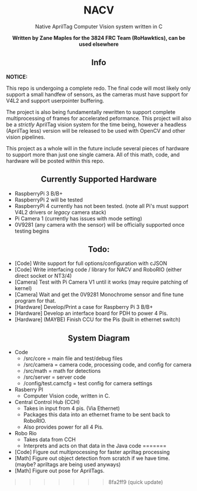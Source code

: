 <h1 align="center">NACV</h1>

<p align="center">Native AprilTag Computer Vision system written in C</p>

<p align="center"><b>Written by Zane Maples for the 3824 FRC Team (RoHawktics), can be used elsewhere</b></p>

<h2 align="center">Info</h2>

**NOTICE:**

This repo is undergoing a complete redo. The final code will most likely only support a small handfew of sensors, as the cameras must have support for 
V4L2 and support userpointer buffering.

The project is also being fundamentally rewritten to support complete multiprocessing of frames for accelerated peformance. This project will also be a 
*strictly* AprilTag vision system for the time being, however a headless (AprilTag less) version will be released to be used with OpenCV and other
vision pipelines.

This project as a whole will in the future include several pieces of hardware to support more than just one single camera. All of this math, 
code, and hardware will be posted within this repo.

<h2 align="center">Currently Supported Hardware</h2>

* RaspberryPi 3 B/B+
* RaspberryPi 2 will be tested
* RaspberryPi 4 currently has not been tested. (note all Pi's must support V4L2 drivers or *legacy* camera stack)
* Pi Camera 1 (currently has issues with mode setting)
* 0V9281 (any camera with the sensor) will be officially supported once testing begins


<h2 align="center">Todo:</h2>

* [Code] Write support for full options/configuration with cJSON
* [Code] Write interfacing code / library for NACV and RoboRIO (either direct socket or NT3/4)
* [Camera] Test with Pi Camera V1 until it works (may require patching of kernel)
* [Camera] Wait and get the 0V9281 Monochrome sensor and fine tune program for that.
* [Hardware] Develop/Print a case for Raspberry Pi 3 B/B+
* [Hardware] Develop an interface board for PDH to power 4 Pis.
* [Hardware] (MAYBE) Finish CCU for the Pis (built in ethernet switch)

<h2 align="center">System Diagram</h2>

* Code
    * /src/core = main file and test/debug files
    * /src/camera = camera code, processing code, and config for camera
    * /src/math = math for detections
    * /src/server = server code
    * /config/test.camcfg = test config for camera settings
* Rasberry PI
    * Computer Vision code, written in C.
* Central Control Hub (CCH)
    * Takes in input from 4 pis. (Via Ethernet)
    * Packages this data into an ethernet frame to be sent back to RoboRIO.
    * Also provides power for all 4 Pis.
* Robo Rio
    * Takes data from CCH
    * Interprets and acts on that data in the Java code
=======
* [Code]     Figure out multiprocessing for faster apriltag processing
* [Math]     Figure out object detection from scratch if we have time. (maybe? apriltags are being used anyways)
* [Math]     Figure out pose for AprilTags.
>>>>>>> 8fa2ff9 (quick update)
